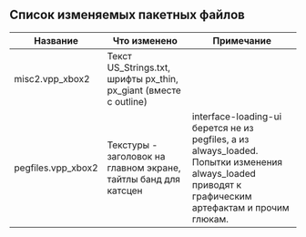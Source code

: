 ## Список изменяемых пакетных файлов

| Название | Что изменено | Примечание |
| --- | --- | --- |
| misc2.vpp_xbox2 | Текст US_Strings.txt, шрифты px_thin, px_giant (вместе с outline) | |
| pegfiles.vpp_xbox2 | Текстуры - заголовок на главном экране, тайтлы банд для катсцен | interface-loading-ui берется не из pegfiles, а из always_loaded. Попытки изменения always_loaded приводят к графическим артефактам и прочим глюкам. |
